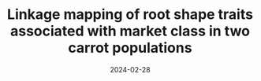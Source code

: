 ---
title: "Linkage mapping of root shape traits associated with market class in two carrot populations"
collection: publications
permalink: /publication/2024_G3
date: 2024-02-28
venue: 'G3: Genes, Genomes, Genetics'
link: 'https://doi.org/10.1093/g3journal/jkae041'
paperurl: '/files/publications/2024G3.pdf'
code: 'https://zenodo.org/records/10023296'
github: ''
citation: 'Vega, A., <strong>Brainard, S.H.</strong>, Goldman, I.L. Linkage mapping of root shape traits associated with market class in two carrot populations. <i>G3</i> (2024)'
---